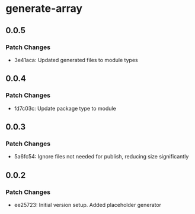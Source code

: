 # generate-array

## 0.0.5

### Patch Changes

- 3e41aca: Updated generated files to module types

## 0.0.4

### Patch Changes

- fd7c03c: Update package type to module

## 0.0.3

### Patch Changes

- 5a6fc54: Ignore files not needed for publish, reducing size significantly

## 0.0.2

### Patch Changes

- ee25723: Initial version setup. Added placeholder generator
